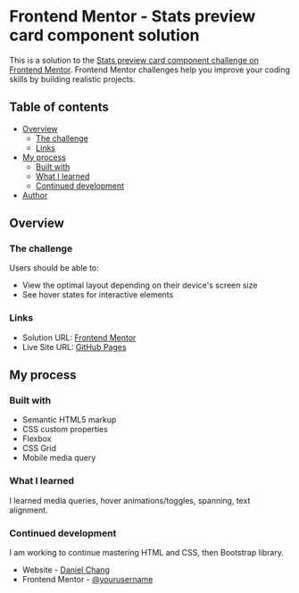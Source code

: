 # Frontend Mentor - Stats preview card component solution

This is a solution to the [Stats preview card component challenge on Frontend Mentor](https://www.frontendmentor.io/challenges/stats-preview-card-component-8JqbgoU62). Frontend Mentor challenges help you improve your coding skills by building realistic projects. 

## Table of contents

- [Overview](#overview)
  - [The challenge](#the-challenge)
  - [Links](#links)
- [My process](#my-process)
  - [Built with](#built-with)
  - [What I learned](#what-i-learned)
  - [Continued development](#continued-development)
- [Author](#author)

## Overview

### The challenge

Users should be able to:

- View the optimal layout depending on their device's screen size
- See hover states for interactive elements

### Links

- Solution URL: [Frontend Mentor](https://www.frontendmentor.io/solutions/nft-preview-card-using-html-and-css--1j_N6Xu8)
- Live Site URL: [GitHub Pages](https://danielchang2001.github.io/NFT-Preview-Card-Component-Challenge/)

## My process

### Built with

- Semantic HTML5 markup
- CSS custom properties
- Flexbox
- CSS Grid
- Mobile media query

### What I learned

I learned media queries, hover animations/toggles, spanning, text alignment.

### Continued development

I am working to continue mastering HTML and CSS, then Bootstrap library.

- Website - [Daniel Chang](https://danielchangcreations.me/)
- Frontend Mentor - [@yourusername](https://www.frontendmentor.io/profile/danielchang2001)
